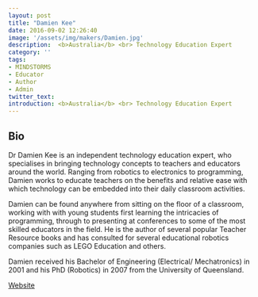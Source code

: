 ```yaml
---
layout: post
title: "Damien Kee"
date: 2016-09-02 12:26:40
image: '/assets/img/makers/Damien.jpg'
description:  <b>Australia</b> <br> Technology Education Expert
category: ''
tags:
- MINDSTORMS
- Educator
- Author
- Admin
twitter_text:
introduction: <b>Australia</b> <br> Technology Education Expert
---
```




## Bio


Dr Damien Kee is an independent technology education expert, who specialises in bringing technology concepts to teachers and educators around the world. Ranging from robotics to electronics to programming, Damien works to educate teachers on the benefits and relative ease with which technology can be embedded into their daily classroom activities.

Damien can be found anywhere from sitting on the floor of a classroom, working with with young students first learning the intricacies of programming, through to presenting at conferences to some of the most skilled educators in the field.  He is the author of several popular Teacher Resource books and has consulted for several educational robotics companies such as LEGO Education and others.

Damien received his Bachelor of Engineering (Electrical/ Mechatronics) in 2001 and his PhD (Robotics) in 2007 from the University of Queensland.


[Website](http://www.damienkee.com)
